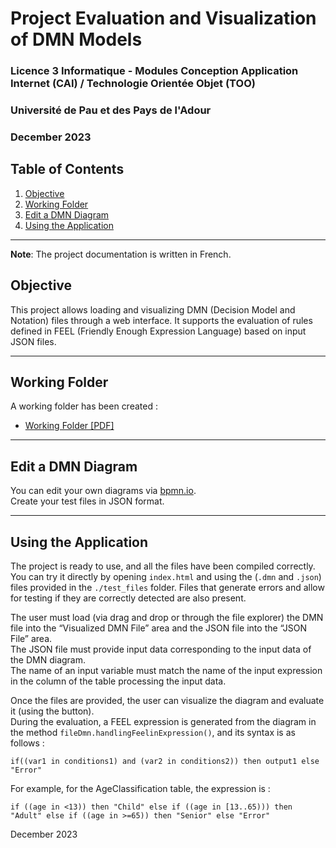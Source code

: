 # Project Evaluation and Visualization of DMN Models

### Licence 3 Informatique - Modules Conception Application Internet (CAI) / Technologie Orientée Objet (TOO)  
### Université de Pau et des Pays de l'Adour  
### December 2023

## Table of Contents
1. [Objective](#objective)
2. [Working Folder](#working-folder)
3. [Edit a DMN Diagram](#edit-a-dmn-diagram)
4. [Using the Application](#using-the-application)

---

**Note**: The project documentation is written in French.

## Objective

This project allows loading and visualizing DMN (Decision Model and Notation) files through a web interface. It supports the evaluation of rules defined in FEEL (Friendly Enough Expression Language) based on input JSON files.

---

## Working Folder

A working folder has been created :
- [Working Folder [PDF]](./Dossier_Projet.pdf)

---

## Edit a DMN Diagram

You can edit your own diagrams via [bpmn.io](https://demo.bpmn.io/dmn).  
Create your test files in JSON format.

---

## Using the Application

The project is ready to use, and all the files have been compiled correctly. You can try it directly by opening `index.html` and using the (`.dmn` and `.json`) files provided in the `./test_files` folder. Files that generate errors and allow for testing if they are correctly detected are also present.

The user must load (via drag and drop or through the file explorer) the DMN file into the “Visualized DMN File” area and the JSON file into the “JSON File” area.  
The JSON file must provide input data corresponding to the input data of the DMN diagram.  
The name of an input variable must match the name of the input expression in the column of the table processing the input data.

Once the files are provided, the user can visualize the diagram and evaluate it (using the button).  
During the evaluation, a FEEL expression is generated from the diagram in the method `fileDmn.handlingFeelinExpression()`, and its syntax is as follows :

```text
if((var1 in conditions1) and (var2 in conditions2)) then output1 else "Error"
```

For example, for the AgeClassification table, the expression is :
```text
if ((age in <13)) then "Child" else if ((age in [13..65))) then "Adult" else if ((age in >=65)) then "Senior" else "Error"
```
December 2023
